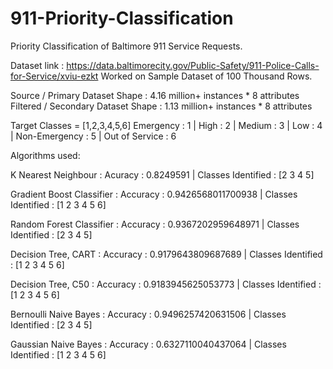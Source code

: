 # 911-Priority-Classification
Priority Classification of Baltimore 911 Service Requests.

Dataset link :  https://data.baltimorecity.gov/Public-Safety/911-Police-Calls-for-Service/xviu-ezkt
Worked on Sample Dataset of 100 Thousand Rows.

Source / Primary Dataset Shape : 4.16 million+ instances * 8 attributes
Filtered / Secondary Dataset Shape : 1.13 million+ instances * 8 attributes

Target Classes = [1,2,3,4,5,6]
Emergency : 1 | 
High : 2 |
Medium : 3 |
Low : 4 |
Non-Emergency : 5 |
Out of Service : 6 

Algorithms used:

 K Nearest Neighbour : 
 Acuracy : 0.8249591 |
 Classes Identified : [2 3 4 5]
 
 Gradient Boost Classifier : 
 Accuracy : 0.9426568011700938 |
 Classes Identified : [1 2 3 4 5 6]
 
 Random Forest Classifier : 
 Accuracy : 0.9367202959648971 |
 Classes Identified : [2 3 4 5]
 
 Decision Tree, CART : 
 Accuracy : 0.9179643809687689 |
 Classes Identified : [1 2 3 4 5 6]
 
 Decision Tree, C50 : 
 Accuracy : 0.9183945625053773 |
 Classes Identified : [1 2 3 4 5 6]
 
 Bernoulli Naive Bayes : 
 Accuracy : 0.9496257420631506 |
 Classes Identified : [2 3 4 5]
 
 Gaussian Naive Bayes : 
 Accuracy : 0.6327110040437064 |
 Classes Identified : [1 2 3 4 5 6]
